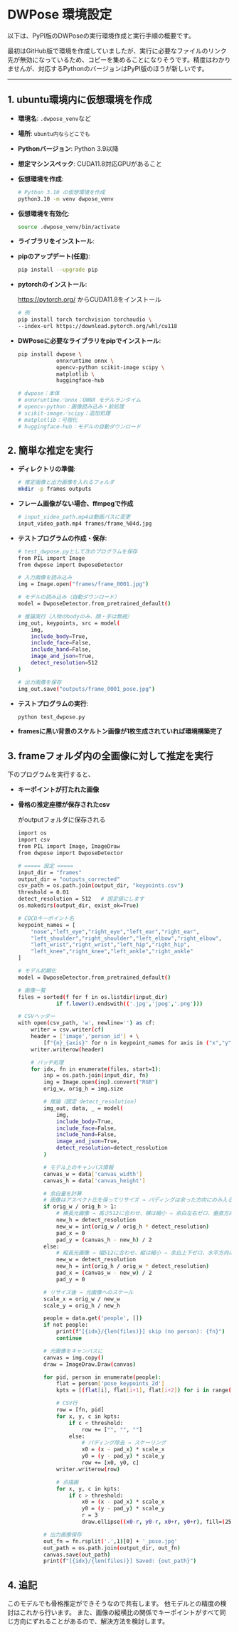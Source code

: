 # DWPose 環境設定

以下は、PyPI版のDWPoseの実行環境作成と実行手順の概要です。

最初はGitHub版で環境を作成していましたが、実行に必要なファイルのリンク先が無効になっているため、コピーを集めることになりそうです。精度はわかりませんが、対応するPythonのバージョンはPyPI版のほうが新しいです。

---

## 1. ubuntu環境内に仮想環境を作成

* **環境名**: `.dwpose_venv`など
* **場所**: `ubuntu内ならどこでも`
* **Pythonバージョン**: Python 3.9以降
* **想定マシンスペック**: CUDA11.8対応GPUがあること


* **仮想環境を作成**:

  ```bash
  # Python 3.10 の仮想環境を作成
  python3.10 -m venv dwpose_venv
  ```

* **仮想環境を有効化**:

  ```bash
  source .dwpose_venv/bin/activate
  ```


* **ライブラリをインストール**:

* **pipのアップデート(任意)**:

  ```bash
  pip install --upgrade pip
  ```
  
*  **pytorchのインストール**:

    https://pytorch.org/ からCUDA11.8をインストール

    ```bash
    # 例
    pip install torch torchvision torchaudio \
    --index-url https://download.pytorch.org/whl/cu118
    ```

* **DWPoseに必要なライブラリをpipでインストール**:

    ```bash
    pip install dwpose \
                onnxruntime onnx \
                opencv-python scikit-image scipy \
                matplotlib \
                huggingface-hub
  
    # dwpose：本体
    # onnxruntime／onnx：ONNX モデルランタイム
    # opencv-python：画像読み込み・前処理
    # scikit-image／scipy：追加処理
    # matplotlib：可視化
    # huggingface-hub：モデルの自動ダウンロード
    ```


## 2. 簡単な推定を実行

* **ディレクトリの準備**:

    ```bash
    # 推定画像と出力画像を入れるフォルダ
    mkdir -p frames outputs
    ```

* **フレーム画像がない場合、ffmpegで作成**
    ```bash
    # input_video_path.mp4は動画パスに変更
    input_video_path.mp4 frames/frame_%04d.jpg
    ```

* **テストプログラムの作成・保存**:
    ```bash
    # test_dwpose.pyとして次のプログラムを保存
    from PIL import Image
    from dwpose import DwposeDetector

    # 入力画像を読み込み
    img = Image.open("frames/frame_0001.jpg")

    # モデルの読み込み（自動ダウンロード）
    model = DwposeDetector.from_pretrained_default()

    # 推論実行（人物のbodyのみ、顔・手は無視）
    img_out, keypoints, src = model(
        img,
        include_body=True,
        include_face=False,
        include_hand=False,
        image_and_json=True,
        detect_resolution=512
    )

    # 出力画像を保存
    img_out.save("outputs/frame_0001_pose.jpg")
    ```

* **テストプログラムの実行**:

    ```bash
    python test_dwpose.py
    ```

* **framesに黒い背景のスケルトン画像が1枚生成されていれば環境構築完了**



## 3. frameフォルダ内の全画像に対して推定を実行

下のプログラムを実行すると、
* **キーポイントが打たれた画像**
* **骨格の推定座標が保存されたcsv**

    がoutputフォルダに保存される

    ```bash
    import os
    import csv
    from PIL import Image, ImageDraw
    from dwpose import DwposeDetector

    # ===== 設定 =====
    input_dir = "frames"
    output_dir = "outputs_corrected"
    csv_path = os.path.join(output_dir, "keypoints.csv")
    threshold = 0.01
    detect_resolution = 512   # 固定値にします
    os.makedirs(output_dir, exist_ok=True)

    # COCOキーポイント名
    keypoint_names = [
        "nose","left_eye","right_eye","left_ear","right_ear",
        "left_shoulder","right_shoulder","left_elbow","right_elbow",
        "left_wrist","right_wrist","left_hip","right_hip",
        "left_knee","right_knee","left_ankle","right_ankle"
    ]

    # モデル初期化
    model = DwposeDetector.from_pretrained_default()

    # 画像一覧
    files = sorted(f for f in os.listdir(input_dir)
                if f.lower().endswith(('.jpg','jpeg','.png')))

    # CSVヘッダー
    with open(csv_path, 'w', newline='') as cf:
        writer = csv.writer(cf)
        header = ['image','person_id'] + \
            [f"{n}_{axis}" for n in keypoint_names for axis in ("x","y","confidence")]
        writer.writerow(header)

        # バッチ処理
        for idx, fn in enumerate(files, start=1):
            inp = os.path.join(input_dir, fn)
            img = Image.open(inp).convert("RGB")
            orig_w, orig_h = img.size

            # 推論（固定 detect_resolution）
            img_out, data, _ = model(
                img,
                include_body=True,
                include_face=False,
                include_hand=False,
                image_and_json=True,
                detect_resolution=detect_resolution
            )

            # モデル上のキャンバス情報
            canvas_w = data['canvas_width']
            canvas_h = data['canvas_height']

            # 余白量を計算
            # 画像はアスペクト比を保ってリサイズ → パディングは余った方向にのみ入る
            if orig_w / orig_h > 1:
                # 横長元画像 → 高さ512に合わせ、横は縮小 ⇒ 余白左右ゼロ、垂直方向に余白
                new_h = detect_resolution
                new_w = int(orig_w / orig_h * detect_resolution)
                pad_x = 0
                pad_y = (canvas_h - new_h) / 2
            else:
                # 縦長元画像 → 幅512に合わせ、縦は縮小 ⇒ 余白上下ゼロ、水平方向に余白
                new_w = detect_resolution
                new_h = int(orig_h / orig_w * detect_resolution)
                pad_x = (canvas_w - new_w) / 2
                pad_y = 0

            # リサイズ後 → 元画像へのスケール
            scale_x = orig_w / new_w
            scale_y = orig_h / new_h

            people = data.get('people', [])
            if not people:
                print(f"[{idx}/{len(files)}] skip (no person): {fn}")
                continue

            # 元画像をキャンバスに
            canvas = img.copy()
            draw = ImageDraw.Draw(canvas)

            for pid, person in enumerate(people):
                flat = person['pose_keypoints_2d']
                kpts = [(flat[i], flat[i+1], flat[i+2]) for i in range(0, len(flat), 3)]

                # CSV行
                row = [fn, pid]
                for x, y, c in kpts:
                    if c < threshold:
                        row += ["", "", ""]
                    else:
                        # パディング除去 → スケーリング
                        x0 = (x - pad_x) * scale_x
                        y0 = (y - pad_y) * scale_y
                        row += [x0, y0, c]
                writer.writerow(row)

                # 点描画
                for x, y, c in kpts:
                    if c > threshold:
                        x0 = (x - pad_x) * scale_x
                        y0 = (y - pad_y) * scale_y
                        r = 3
                        draw.ellipse((x0-r, y0-r, x0+r, y0+r), fill=(255,0,0))

            # 出力画像保存
            out_fn = fn.rsplit('.',1)[0] + '_pose.jpg'
            out_path = os.path.join(output_dir, out_fn)
            canvas.save(out_path)
            print(f"[{idx}/{len(files)}] Saved: {out_path}")
    ```

## 4. 追記

このモデルでも骨格推定ができそうなので共有します。
他モデルとの精度の検討はこれから行います。
また、画像の縦横比の関係でキーポイントがすべて同じ方向にずれることがあるので、解決方法を検討します。

